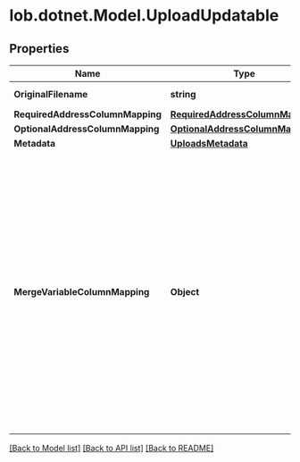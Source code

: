 # lob.dotnet.Model.UploadUpdatable

## Properties

Name | Type | Description | Notes
------------ | ------------- | ------------- | -------------
**OriginalFilename** | **string** | Original filename provided when the upload is created. | [optional] 
**RequiredAddressColumnMapping** | [**RequiredAddressColumnMapping**](RequiredAddressColumnMapping.md) |  | [optional] 
**OptionalAddressColumnMapping** | [**OptionalAddressColumnMapping**](OptionalAddressColumnMapping.md) |  | [optional] 
**Metadata** | [**UploadsMetadata**](UploadsMetadata.md) |  | [optional] 
**MergeVariableColumnMapping** | **Object** | The mapping of column headers in your file to the merge variables present in your creative. See our &lt;a href&#x3D;\&quot;https://help.lob.com/print-and-mail/building-a-mail-strategy/campaign-or-triggered-sends/campaign-audience-guide#step-3-map-merge-variable-data-if-applicable-7\&quot; target&#x3D;\&quot;_blank\&quot;&gt;Campaign Audience Guide&lt;/a&gt; for additional details. &lt;br /&gt;If a merge variable has the same \&quot;name\&quot; as a \&quot;key\&quot; in the &#x60;requiredAddressColumnMapping&#x60; or &#x60;optionalAddressColumnMapping&#x60; objects, then they **CANNOT** have a different value in this object. If a different value is provided, then when the campaign is processing it will get overwritten with the mapped value present in the &#x60;requiredAddressColumnMapping&#x60; or &#x60;optionalAddressColumnMapping&#x60; objects. | [optional] 

[[Back to Model list]](../README.md#documentation-for-models) [[Back to API list]](../README.md#documentation-for-api-endpoints) [[Back to README]](../README.md)

